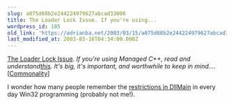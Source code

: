 ```yaml
---
slug: a075d68b2e244224979627abcad33006
title: The Loader Lock Issue. If you're using...
wordpress_id: 185
old_link: 'https://adrianba.net/2003/03/15/a075d68b2e244224979627abcad33006/'
last_modified_at: 2003-03-16T04:34:00.000Z
---
```


[The
Loader Lock Issue](http://www.winterdom.com/weblog/archives/000233.html). _If you're using Managed C++, read and
understand_[_this_](http://msdn.microsoft.com/visualc/techinfo/articles/loaderlock/default.asp)_. It's big, it's important, and worthwhile to
keep in mind...._
[[Commonality](http://www.winterdom.com/weblog/)]

I wonder how many people remember the
[
restrictions in DllMain](http://msdn.microsoft.com/library/en-us/dllproc/base/dllmain.asp) in every day Win32 programming
(probably not me!).
